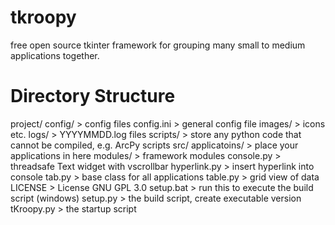 tkroopy
=======
free open source tkinter framework for grouping many small to medium applications together.

Directory Structure
=======
  project/
    config/       > config files
      config.ini    > general config file
    images/       > icons etc.
    logs/         > YYYYMMDD.log files
    scripts/      > store any python code that cannot be compiled, e.g. ArcPy scripts
    src/
      applicatoins/ > place your applications in here
      modules/      > framework modules
        console.py    > threadsafe Text widget with vscrollbar
        hyperlink.py  > insert hyperlink into console
        tab.py        > base class for all applications
        table.py      > grid view of data
    LICENSE       > License GNU GPL 3.0
    setup.bat     > run this to execute the build script (windows)
    setup.py      > the build script, create executable version
    tKroopy.py    > the startup script
